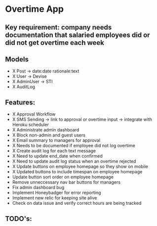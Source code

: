 # Overtime App

## Key requirement: company needs documentation that salaried employees did or did not get overtime each week

## Models
- X Post -> date:date rationale:text
- X User -> Devise
- X AdminUser -> STI
- X AuditLog

## Features:
- X Approval Workflow
- X SMS Sending -> link to approval or overtime input -> integrate with Heroku scheduler
- X Administrate admin dashboard
- X Block non-admin and guest users
- X Email summary to managers for approval
- X Needs to be documented if employee did not log overtime
- X Create audit log for each text message
- X Need to update end_date when confirmed
- X Need to update audit log status when an overtime rejected
- X Update buttons on employee homepage so they show on mobile
- X Updated buttons to include timespan on employee homepage
- Update button sort order on employee homepage
- Remove unneccessary nav bar buttons for managers
- Fix admin dashboard bug
- Implement Honeybadger for error reporting
- Implement new relic for keeping site alive
- Check on data issue and verify correct hours are being tracked

## TODO's: